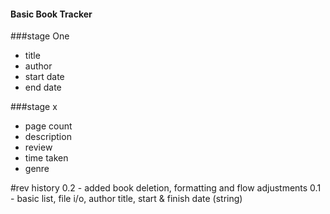#### Basic Book Tracker

###stage One
 - title
 - author
 - start date
 - end date

###stage x
 - page count
 - description
 - review
 - time taken
 - genre

 
 #rev history
 0.2 - added book deletion, formatting and flow adjustments
 0.1 - basic list, file i/o, author title, start & finish date (string)
